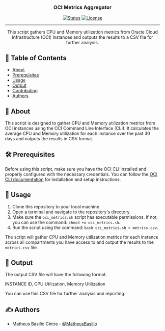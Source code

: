 <h3 align="center">OCI Metrics Aggregator</h3>

<div align="center">

[![Status](https://img.shields.io/badge/status-active-success.svg)]()
[![License](https://img.shields.io/badge/license-MIT-blue.svg)](/LICENSE)

</div>

---

<p align="center"> This script gathers CPU and Memory utilization metrics from Oracle Cloud Infrastructure (OCI) instances and outputs the results to a CSV file for further analysis.
    <br> 
</p>

## 📝 Table of Contents

- [About](#about)
- [Prerequisites](#prerequisites)
- [Usage](#usage)
- [Output](#output)
- [Contributing](../CONTRIBUTING.md)
- [Authors](#authors)

## 🧐 About <a name="about"></a>

This script is designed to gather CPU and Memory utilization metrics from OCI instances using the OCI Command Line Interface (CLI). It calculates the average CPU and Memory utilization for each instance over the past 30 days and outputs the results in CSV format.

## 🛠️ Prerequisites <a name="prerequisites"></a>

Before using this script, make sure you have the OCI CLI installed and properly configured with the necessary credentials. You can follow the [OCI CLI documentation](https://docs.oracle.com/en-us/iaas/Content/API/Concepts/cliconcepts.htm) for installation and setup instructions.

## 🚀 Usage <a name="usage"></a>

1. Clone this repository to your local machine.
2. Open a terminal and navigate to the repository's directory.
3. Make sure the `oci_metrics.sh` script has executable permissions. If not, you can use the command: `chmod +x oci_metrics.sh`.
4. Run the script using the command: `bash oci_metrics.sh > metrics.csv`.

The script will gather CPU and Memory utilization metrics for each instance across all compartments you have access to and output the results to the `metrics.csv` file.

## 📄 Output <a name="output"></a>

The output CSV file will have the following format:

INSTANCE ID, CPU Utilization, Memory Utilization


You can use this CSV file for further analysis and reporting.

## ✍️ Authors <a name="authors"></a>

- Matheus Basilio Cintra - [@MatheusBasilio](https://github.com/MatheusBasilio)

